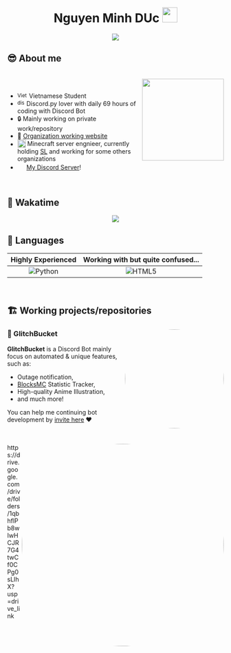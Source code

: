 <h1 align="center"><b>Nguyen Minh DUc </b><img src="https://emoji.discadia.com/emojis/1db05588-c291-4e75-9248-9f87cadabd72.PNG" width="35"></h1>
<p align="center">
  <a href="https://github.com/DenverCoder1/readme-typing-svg"><img src="https://readme-typing-svg.herokuapp.com?font=Time+New+Roman&color=cyan&size=25&center=true&vCenter=true&width=600&height=100&lines=Minecraft+PvP+Enjoyer;Minecraft+Server+Engnieer;Discord+Bot+Developer;Providing+Automatic+Solution;Trying+to+learn+new+stuff"></a>
</p>
	
## 😎 **About me**

<div>
<br>
  
<img src="https://cdn.discordapp.com/attachments/982903208622034995/1071332066131722262/do-vu-mah-tu.png" width="190" align="right"/>

<br>

- <sub><img src="https://cdn.discordapp.com/attachments/1146791086682030159/1153953344403025980/vn.png" alt="Vietnamese Flag" width="23" height="17"/></sub> Vietnamese Student
- <sub><img src="https://cdn.discordapp.com/attachments/1146791086682030159/1153958933564755998/discordpy.png" alt="discordpy icon" width="17"/></sub> Discord.py lover with daily 69 hours of coding with Discord Bot
- 🔒 Mainly working on private work/repository
- 🥥 [Organization working website](https://langdua.net)
- <sub><img src="https://cdn.discordapp.com/attachments/96764591665803[6746/1071662340505882634/minecraft.png" alt="discordpy icon" width="19"/></sub> Minecraft server engnieer, currently holding [SL](https://discord.gg/shinelordt) and working for some others organizations
- <img style="width:17px; height:auto;" src="https://cdn.discordapp.com/attachments/967645916658036746/1071615538339516478/636e0a6a49cf127bf92de1e2_icon_clyde_blurple_RGB.png"> [My Discord Server](https://langdua.net/discord)!

<br>

</div>

## 🛌 **Wakatime**
<div align="center">
<img src="https://wakatime.com/share/@tudubucket/21e51a7a-7378-4915-898a-eaa08e98be67.png" />
	
</div>

## 📑 **Languages**

| Highly Experienced | Working with but quite confused... |
| :---: | :---: |
|  ![Python](https://img.shields.io/badge/Python%20-%2314354C.svg?style=for-the-badge&logo=python&logoColor=white)  | ![HTML5](https://img.shields.io/badge/HTML5%20-%23E34F26.svg?style=for-the-badge&logo=html5&logoColor=white) 
<br>

## 🏗️ **Working projects/repositories**
<div>
  <img src="https://cdn.discordapp.com/attachments/1096028188976619523/1120017495517036654/104169263_p1.png" height="auto" width="230" align="right" style="border-radius:50%"/>

### 🤖 GlitchBucket
**GlitchBucket** is a Discord Bot mainly focus on automated & unique features, such as: 
- Outage notification,
- [BlocksMC](https://blocksmc.com) Statistic Tracker,
- High-quality Anime Illustration,
- and much more!

You can help me continuing bot development by [invite here](https://discord.com/api/oauth2/authorize?client_id=1103932552701550622&permissions=52664888455159&scope=bot%20applications.commands) ❤
</div><br><br>
<div>
  <img src="https://cdn.discordapp.com/attachments/1146791086682030159/1154003612511502336/image.png" height="auto" width="470" align="right" style="border-radius:50%"/>
https://drive.google.com/drive/folders/1qbhflPb8wIwHCJR7G4twCf0CPg0sLIhX?usp=drive_link

